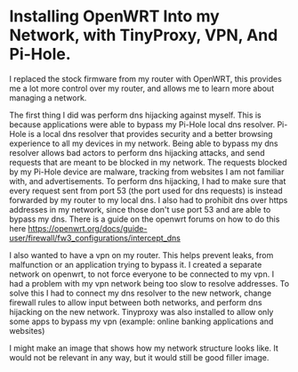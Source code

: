 # Installing OpenWRT Into my Network, with TinyProxy, VPN, And Pi-Hole.

I replaced the stock firmware from my router with OpenWRT, this provides me a lot more control over my router, and allows me to learn more about managing a network.

The first thing I did was perform dns hijacking against myself. This is because applications were able to bypass my Pi-Hole local dns resolver. Pi-Hole is a local dns resolver that provides security and a better browsing experience to all my devices in my network. Being able to bypass my dns resolver allows bad actors to perform dns hijacking attacks, and send requests that are meant to be blocked in my network. The requests blocked by my Pi-Hole device are malware, tracking from websites I am not familiar with, and advertisements. To perform dns hijacking, I had to make sure that every request sent from port 53 (the port used for dns requests) is instead forwarded by my router to my local dns. I also had to prohibit dns over https addresses in my network, since those don't use port 53 and are able to bypass my dns. There is a guide on the openwrt forums on how to do this here https://openwrt.org/docs/guide-user/firewall/fw3_configurations/intercept_dns

I also wanted to have a vpn on my router. This helps prevent leaks, from malfunction or an application trying to bypass it. I created a separate network on openwrt, to not force everyone to be connected to my vpn. I had a problem with my vpn network being too slow to resolve addresses. To solve this I had to connect my dns resolver to the new network, change firewall rules to allow input between both networks, and perform dns hijacking on the new network. Tinyproxy was also installed to allow only some apps to bypass my vpn (example: online banking applications and websites)

I might make an image that shows how my network structure looks like. It would not be relevant in any way, but it would still be good filler image.
